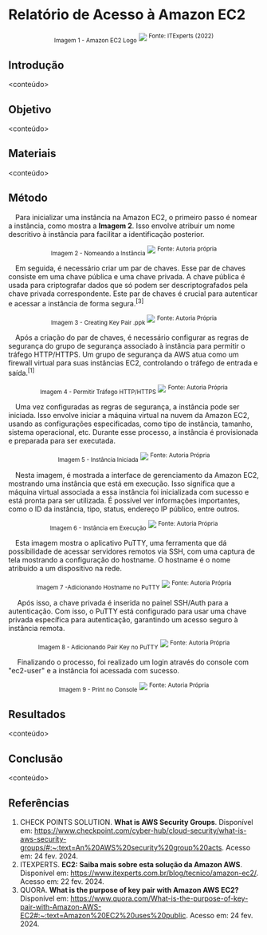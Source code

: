# Relatório de Acesso à Amazon EC2 

<div align="center">
  <sub>Imagem 1 - Amazon EC2 Logo</sub>
  <img src="./images/amazon-aws-ec2.jpg">
  <sup>Fonte: ITExperts (2022)</sup>
</div>

## Introdução
<conteúdo>

## Objetivo
<conteúdo>

## Materiais
<conteúdo>

## Método

&emsp;Para inicializar uma instância na Amazon EC2, o primeiro passo é nomear a instância, como mostra a **Imagem 2**. Isso envolve atribuir um nome descritivo à instância para facilitar a identificação posterior.

<div align="center">
  <sub>Imagem 2 - Nomeando a Instância</sub>
  <img src="./images/naming-instance.png">
  <sup>Fonte: Autoria própria</sup>
</div>

&emsp;Em seguida, é necessário criar um par de chaves. Esse par de chaves consiste em uma chave pública e uma chave privada. A chave pública é usada para criptografar dados que só podem ser descriptografados pela chave privada correspondente.  Este par de chaves é crucial para autenticar e acessar a instância de forma segura.<sup>[3]</sup>

<div align="center">
  <sub>Imagem 3 - Creating Key Pair .ppk</sub>
  <img src="./images/creating-key-pair.png
  ">
  <sup>Fonte: Autoria Própria</sup>
</div>

&emsp;Após a criação do par de chaves, é necessário configurar as regras de segurança do grupo de segurança associado à instância para permitir o tráfego HTTP/HTTPS. Um grupo de segurança da AWS atua como um firewall virtual para suas instâncias EC2, controlando o tráfego de entrada e saída.<sup>[1]</sup>

<div align="center">
  <sub>Imagem 4 - Permitir Tráfego HTTP/HTTPS</sub>
  <img src="./images/allowing-http-https.png">
  <sup>Fonte: Autoria Própria</sup>
</div>


&emsp;Uma vez configuradas as regras de segurança, a instância pode ser iniciada. Isso envolve iniciar a máquina virtual na nuvem da Amazon EC2, usando as configurações especificadas, como tipo de instância, tamanho, sistema operacional, etc. Durante esse processo, a instância é provisionada e preparada para ser executada.

<div align="center">
  <sub>Imagem 5 - Instância Iniciada</sub>
  <img src="./images/instance-launched.png">
  <sup>Fonte: Autoria Própria</sup>
</div>

&emsp;Nesta imagem, é mostrada a interface de gerenciamento da Amazon EC2, mostrando uma instância que está em execução. Isso significa que a máquina virtual associada a essa instância foi inicializada com sucesso e está pronta para ser utilizada. É possível ver informações importantes, como o ID da instância, tipo, status, endereço IP público, entre outros.

<div align="center">
  <sub>Imagem 6 - Instância em Execução</sub>
  <img src="./images/running-instance.png">
  <sup>Fonte: Autoria Própria</sup>
</div>

&emsp;Esta imagem mostra o aplicativo PuTTY, uma ferramenta que dá possibilidade de acessar servidores remotos via SSH, com uma captura de tela mostrando a configuração do hostname. O hostname é o nome atribuído a um dispositivo na rede.

<div align="center">
  <sub>Imagem 7 -Adicionando Hostname no PuTTY</sub>
  <img src="./images/adding-hostname.png">
  <sup>Fonte: Autoria Própria</sup>
</div>

&emsp; Após isso, a chave privada é inserida no painel SSH/Auth para a autenticação. Com isso, o PuTTY está configurado para usar uma chave privada específica para autenticação, garantindo um acesso seguro à instância remota. 

<div align="center">
  <sub>Imagem 8 - Adicionando Pair Key no PuTTY</sub>
  <img src="./images/adding-private-key.png">
  <sup>Fonte: Autoria Própria</sup>
</div>

&emsp; Finalizando o processo, foi realizado um login através do console com "ec2-user" e a instância foi acessada com sucesso. 

<div align="center">
  <sub>Imagem 9 - Print no Console</sub>
  <img src="./images/console-login.png">
  <sup>Fonte: Autoria Própria</sup>
</div>


## Resultados
<conteúdo>

## Conclusão
<conteúdo>

## Referências
1. CHECK POINTS SOLUTION. **What is AWS Security Groups**. Disponível em: <https://www.checkpoint.com/cyber-hub/cloud-security/what-is-aws-security-groups/#:~:text=An%20AWS%20security%20group%20acts>. Acesso em: 24 fev. 2024.  
2. ITEXPERTS. **EC2: Saiba mais sobre esta solução da Amazon AWS**. Disponível em: <https://www.itexperts.com.br/blog/tecnico/amazon-ec2/>. Acesso em: 22 fev. 2024. 
3. QUORA. **What is the purpose of key pair with Amazon AWS EC2?** Disponível em: <https://www.quora.com/What-is-the-purpose-of-key-pair-with-Amazon-AWS-EC2#:~:text=Amazon%20EC2%20uses%20public>. Acesso em: 24 fev. 2024. 